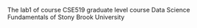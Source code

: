 The lab1 of course CSE519 graduate level course Data Science Fundamentals of Stony Brook University
